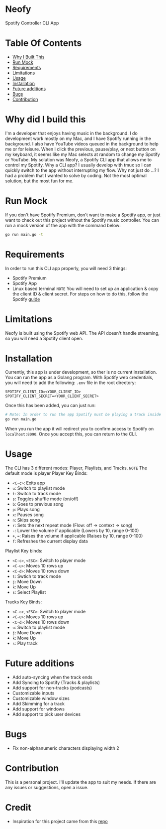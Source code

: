 # Neofy
Spotify Controller CLI App

# Table Of Contents
- [Why I Built This](#why-did-i-build-this)
- [Run Mock](#run-mock)
- [Requirements](#requirements)
- [Limitations](#limitations)
- [Usage](#usage)
- [Installation](#installation)
- [Future additions](#future-addtions)
- [Bugs](#bugs)
- [Contribution](#contribution)

# Why did I build this
I'm a developer that enjoys having music in the background.
I do development work mostly on my Mac, and I have Spotify
running in the background. I also have YouTube videos queued
in the background to help me or for leisure. When I click the
previous, pause/play, or next button on my keyboard, it seems
like my Mac selects at random to change my Spotify or YouTube.
My solution was Neofy, a Spotify CLI app that allows me to
control my Spotify.
Why a CLI app? I usually develop with tmux so I can quickly
switch to the app without interrupting my flow.
Why not just do ...? I had a problem that I wanted to
solve by coding. Not the most optimal solution, but the most fun for me.

# Run Mock
If you don't have Spotify Premium, don't want to make a Spotify app,
or just want to check out this project without the Spotify music 
controller. You can run a mock version of the app with the command below:
```bash
go run main.go -t
```

# Requirements
In order to run this CLI app properly, you will need 3 things:
* Spotify Premium
* Spotify App
* Linux based terminal
`NOTE` You will need to set up an application & copy the client ID & client secret.
For steps on how to do this, follow the Spotify [guide](https://developer.spotify.com/documentation/web-api/concepts/apps)

# Limitations
Neofy is built using the Spotify web API. The API
doesn't handle streaming, so you will need a Spotify client open.

# Installation
Currently, this app is under development, so ther is no current installation.
You can run the app as a Golang program.
With Spotify web credentials, you will need to add the following:
`.env` file in the root directory:
```
SPOTIFY_CLIENT_ID=<YOUR_CLIENT_ID>
SPOTIFY_CLIENT_SECRET=<YOUR_CLIENT_SECRET>
```
Once this has been added, you can just run:
```bash
# Note: In order to run the app Spotify must be playing a track inside a playlist
go run main.go
```
When you run the app it will redirect you to confirm access to Spotify on `localhost:8090`.
Once you accept this, you can return to the CLI.

# Usage
The CLI has 3 different modes: Player, Playlists, and Tracks.
`NOTE` The default mode is player
Player Key Binds:
* `<C-c>`: Exits app
* `u`: Switch to playlist mode
* `t`: Switch to track mode
* `s`: Toggles shuffle mode (on/off)
* `b`: Goes to previous song
* `p`: Plays song
* `x`: Pauses song
* `n`: Skips song
* `r`: Sets the next repeat mode (Flow: off -> context -> song)
* `-`: Lower the volume if applicable (Lowers by 10, range 0-100)
* `+`, `=`: Raises the volume if applicable (Raises by 10, range 0-100)
* `f`: Refreshes the current display data

Playlist Key binds:
* `<C-c>`, `<ESC>`: Switch to player mode
* `<C-u>`: Moves 10 rows up
* `<C-d>`: Moves 10 rows down
* `t`: Swtich to track mode
* `j`: Move Down
* `k`: Move Up
* `s`: Select Playlist

Tracks Key Binds:
* `<C-c>`, `<ESC>`: Switch to player mode
* `<C-u>`: Moves 10 rows up
* `<C-d>`: Moves 10 rows down
* `u`: Switch to playlist mode
* `j`: Move Down
* `k`: Move Up
* `s`: Play track

# Future additions
* Add auto-syncing when the track ends
* Add Syncing to Spotify (Tracks & playlists)
* Add support for non-tracks (podcasts)
* Customizable inputs
* Customizable window sizes
* Add Skimming for a track
* Add support for windows
* Add support to pick user devices

# Bugs
* Fix non-alphanumeric characters displaying width 2

# Contribution
This is a personal project. I'll update the app to suit
my needs. If there are any issues or suggestions, open a issue.

# Credit
* Inspiration for this project came from this [repo](https://github.com/Rigellute/spotify-tui)
